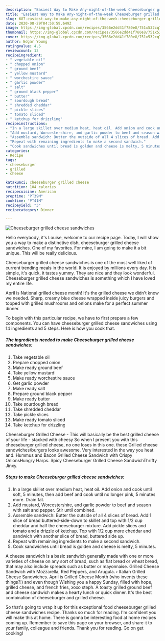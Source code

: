 ```yaml
---
description: "Easiest Way to Make Any-night-of-the-week Cheeseburger grilled cheese sandwiches"
title: "Easiest Way to Make Any-night-of-the-week Cheeseburger grilled cheese sandwiches"
slug: 687-easiest-way-to-make-any-night-of-the-week-cheeseburger-grilled-cheese-sandwiches
date: 2020-08-29T04:50:59.649Z
image: https://img-global.cpcdn.com/recipes/3566e2dd41f780e8/751x532cq70/cheeseburger-grilled-cheese-sandwiches-recipe-main-photo.jpg
thumbnail: https://img-global.cpcdn.com/recipes/3566e2dd41f780e8/751x532cq70/cheeseburger-grilled-cheese-sandwiches-recipe-main-photo.jpg
cover: https://img-global.cpcdn.com/recipes/3566e2dd41f780e8/751x532cq70/cheeseburger-grilled-cheese-sandwiches-recipe-main-photo.jpg
author: Edgar Young
ratingvalue: 4.5
reviewcount: 13
recipeingredient:
- " vegetable oil"
- " chopped onion"
- " ground beef"
- " yellow mustard"
- " worchestire sauce"
- " garlic powder"
- " salt"
- " ground black pepper"
- " butter"
- " sourdough bread"
- " shredded cheddar"
- " pickle slices"
- " tomato sliced"
- " ketchup for drizzling"
recipeinstructions:
- "In a large skillet over medium heat, heat oil. Add onion and cook until soft, 5 minutes, then add beef and cook until no longer pink, 5 minutes more. Drain fat."
- "Add mustard, Worcestershire, and garlic powder to beef and season with salt and pepper. Stir until combined."
- "Assemble sandwich: Butter the outside of all 4 slices of bread. Add 1 slice of bread buttered-side-down to skillet and top with 1/2 cup cheddar and half the cheeseburger mixture. Add pickle slices and tomato and a drizzle of ketchup. Top with 1/2 cup more cheddar and sandwich with another slice of bread, buttered side up."
- "Repeat with remaining ingredients to make a second sandwich."
- "Cook sandwiches until bread is golden and cheese is melty, 5 minutes."
categories:
- Recipe
tags:
- cheeseburger
- grilled
- cheese

katakunci: cheeseburger grilled cheese 
nutrition: 104 calories
recipecuisine: American
preptime: "PT39M"
cooktime: "PT41M"
recipeyield: "3"
recipecategory: Dinner

---
```



![Cheeseburger grilled cheese sandwiches](https://img-global.cpcdn.com/recipes/3566e2dd41f780e8/751x532cq70/cheeseburger-grilled-cheese-sandwiches-recipe-main-photo.jpg)

Hello everybody, it's Louise, welcome to our recipe page. Today, I will show you a way to make a distinctive dish, cheeseburger grilled cheese sandwiches. One of my favorites. For mine, I am going to make it a bit unique. This will be really delicious.

Cheeseburger grilled cheese sandwiches is one of the most well liked of current trending meals in the world. It is enjoyed by millions every day. It is simple, it's quick, it tastes yummy. They are nice and they look wonderful. Cheeseburger grilled cheese sandwiches is something which I have loved my entire life.

April is National grilled cheese month! It&#39;s the grilled cheese we didn&#39;t know we needed. Sharp, creamy blue cheese wrapped inside juicy burgers and topped with grilled mushrooms and onions make for a perfect summer dinner.


To begin with this particular recipe, we have to first prepare a few components. You can have cheeseburger grilled cheese sandwiches using 14 ingredients and 5 steps. Here is how you cook that.

<!--inarticleads1-->

##### The ingredients needed to make Cheeseburger grilled cheese sandwiches:

1. Take  vegetable oil
1. Prepare  chopped onion
1. Make ready  ground beef
1. Take  yellow mustard
1. Make ready  worchestire sauce
1. Get  garlic powder
1. Make ready  salt
1. Prepare  ground black pepper
1. Make ready  butter
1. Take  sourdough bread
1. Take  shredded cheddar
1. Take  pickle slices
1. Make ready  tomato sliced
1. Take  ketchup for drizzling


Cheeseburger Grilled Cheese - This will basically be the best grilled cheese of your life - stacked with cheesy So when I present you with this cheeseburger grilled cheese, no one loses in this one. these Grilled cheese sandwiches/burgers looks awesome. Very interested in the way you heat and. Hummus and Bacon Grilled Cheese Sandwich with Crispy OnionsHungry Harps. Spicy Cheeseburger Grilled Cheese SandwichThrifty Jinxy. 

<!--inarticleads2-->

##### Steps to make Cheeseburger grilled cheese sandwiches:

1. In a large skillet over medium heat, heat oil. Add onion and cook until soft, 5 minutes, then add beef and cook until no longer pink, 5 minutes more. Drain fat.
1. Add mustard, Worcestershire, and garlic powder to beef and season with salt and pepper. Stir until combined.
1. Assemble sandwich: Butter the outside of all 4 slices of bread. Add 1 slice of bread buttered-side-down to skillet and top with 1/2 cup cheddar and half the cheeseburger mixture. Add pickle slices and tomato and a drizzle of ketchup. Top with 1/2 cup more cheddar and sandwich with another slice of bread, buttered side up.
1. Repeat with remaining ingredients to make a second sandwich.
1. Cook sandwiches until bread is golden and cheese is melty, 5 minutes.


A cheese sandwich is a basic sandwich generally made with one or more varieties of cheese on any sort of bread, such as flat bread or wheat bread, that may also include spreads such as butter or mayonnaise. Grilled Cheese Sandwich with Mozzarella, Red Peppers, and Arugula. › Italian Grilled Cheese Sandwiches. April is Grilled Cheese Month (who invents these things?!) and even though Wishing you a happy Sunday, filled with hope, grilled cheese, and french fries, xoxo steph. A toasty grilled ground beef and cheese sandwich makes a hearty lunch or quick dinner. It&#39;s the best combination of cheeseburger and grilled cheese. 

So that's going to wrap it up for this exceptional food cheeseburger grilled cheese sandwiches recipe. Thanks so much for reading. I'm confident you will make this at home. There is gonna be interesting food at home recipes coming up. Remember to save this page on your browser, and share it to your family, colleague and friends. Thank you for reading. Go on get cooking!

